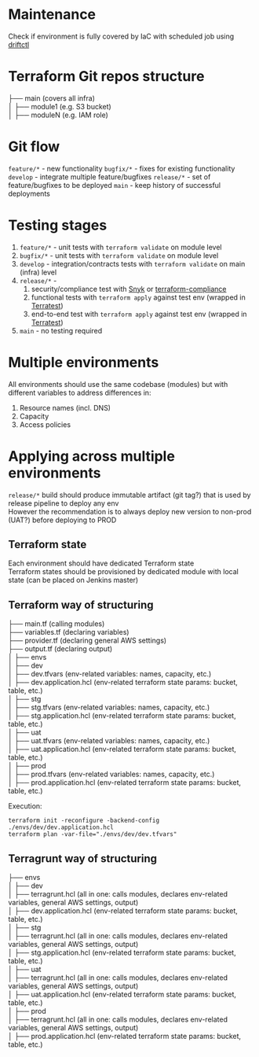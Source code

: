 # Maintenance
Check if environment is fully covered by IaC with scheduled job using [driftctl](https://driftctl.com)

# Terraform Git repos structure
├── main (covers all infra)  
│   ├── module1 (e.g. S3 bucket)  
│   ├── moduleN (e.g. IAM role)  

# Git flow
`feature/*` - new functionality
`bugfix/*` - fixes for existing functionality
`develop` - integrate multiple feature/bugfixes
`release/*` - set of feature/bugfixes to be deployed
`main` - keep history of successful deployments

# Testing stages
1. `feature/*` - unit tests with `terraform validate` on module level
1. `bugfix/*` - unit tests with `terraform validate` on module level
1. `develop` - integration/contracts tests with `terraform validate` on main (infra) level
1. `release/*` -
    1. security/compliance test with [Snyk](https://snyk.io/product/infrastructure-as-code-security/) or [terraform-compliance](https://github.com/terraform-compliance/cli)
    1. functional tests with `terraform apply` against test env (wrapped in [Terratest](https://terratest.gruntwork.io))
    1. end-to-end test with `terraform apply` against test env (wrapped in [Terratest](https://terratest.gruntwork.io))
1. `main` - no testing required

# Multiple environments
All environments should use the same codebase (modules) but with different variables to address differences in:
1. Resource names (incl. DNS)
1. Capacity
1. Access policies

# Applying across multiple environments
`release/*` build should produce immutable artifact (git tag?) that is used by release pipeline to deploy any env  
However the recommendation is to always deploy new version to non-prod (UAT?) before deploying to PROD

## Terraform state
Each environment should have dedicated Terraform state  
Terraform states should be provisioned by dedicated module with local state (can be placed on Jenkins master)

## Terraform way of structuring
├── main.tf (calling modules)  
├── variables.tf (declaring variables)  
├── provider.tf (declaring general AWS settings)  
├── output.tf (declaring output)  
│   ├── envs  
│      ├── dev  
│           ├── dev.tfvars (env-related variables: names, capacity, etc.)  
│           ├── dev.application.hcl (env-related terraform state params: bucket, table, etc.)  
│      ├── stg  
│           ├── stg.tfvars (env-related variables: names, capacity, etc.)  
│           ├── stg.application.hcl (env-related terraform state params: bucket, table, etc.)  
│      ├── uat  
│           ├── uat.tfvars (env-related variables: names, capacity, etc.)  
│           ├── uat.application.hcl (env-related terraform state params: bucket, table, etc.)  
│      ├── prod  
│           ├── prod.tfvars (env-related variables: names, capacity, etc.)  
│           ├── prod.application.hcl (env-related terraform state params: bucket, table, etc.)  

Execution:
```
terraform init -reconfigure -backend-config ./envs/dev/dev.application.hcl
terraform plan -var-file="./envs/dev/dev.tfvars"
```

## Terragrunt way of structuring
├── envs  
│   ├── dev  
│        ├── terragrunt.hcl (all in one: calls modules, declares env-related variables, general AWS settings, output)  
│        ├── dev.application.hcl (env-related terraform state params: bucket, table, etc.)  
│   ├── stg  
│        ├── terragrunt.hcl (all in one: calls modules, declares env-related variables, general AWS settings, output)  
│        ├── stg.application.hcl (env-related terraform state params: bucket, table, etc.)  
│   ├── uat  
│        ├── terragrunt.hcl (all in one: calls modules, declares env-related variables, general AWS settings, output)  
│        ├── uat.application.hcl (env-related terraform state params: bucket, table, etc.)  
│   ├── prod  
│        ├── terragrunt.hcl (all in one: calls modules, declares env-related variables, general AWS settings, output)  
│        ├── prod.application.hcl (env-related terraform state params: bucket, table, etc.)  
